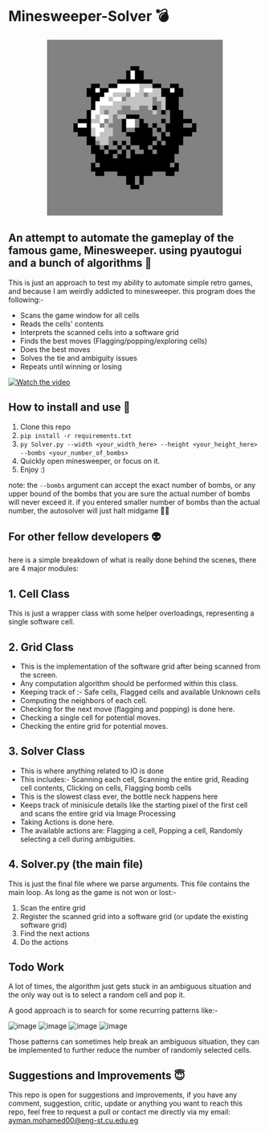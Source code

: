 # Minesweeper-Solver :bomb:

<p align="center">
  <img src="https://github.com/aymanreda56/Minesweeper-Solver/blob/main/logo.png" width="350" title="Minesweeper Solver">
</p>



## An attempt to automate the gameplay of the famous game, Minesweeper. using pyautogui and a bunch of algorithms 💅

This is just an approach to test my ability to automate simple retro games, and because I am weirdly addicted to minesweeper. this program does the following:-
* Scans the game window for all cells
* Reads the cells' contents
* Interprets the scanned cells into a software grid
* Finds the best moves (Flagging/popping/exploring cells)
* Does the best moves
* Solves the tie and ambiguity issues
* Repeats until winning or losing

[![Watch the video](https://img.youtube.com/vi/Jsr-WL50e7s/hqdefault.jpg)](https://youtu.be/Jsr-WL50e7s)

## How to install and use 🚀
1. Clone this repo
2. ```pip install -r requirements.txt```
3. ```py Solver.py --width <your_width_here> --height <your_height_here> --bombs <your_number_of_bombs>```
4. Quickly open minesweeper, or focus on it.
5. Enjoy :)

note: the ```--bombs``` argument can accept the exact number of bombs, or any upper bound of the bombs that you are sure the actual number of bombs will never exceed it.
if you entered smaller number of bombs than the actual number, the autosolver will just halt midgame 🤷‍♂️

## For other fellow developers 👽
here is a simple breakdown of what is really done behind the scenes, there are 4 major modules:

## 1. Cell Class
This is just a wrapper class with some helper overloadings, representing a single software cell.

## 2. Grid Class
* This is the implementation of the software grid after being scanned from the screen.
* Any computation algorithm should be performed within this class.
* Keeping track of :- Safe cells, Flagged cells and available Unknown cells
* Computing the neighbors of each cell.
* Checking for the next move (flagging and popping) is done here.
* Checking a single cell for potential moves.
* Checking the entire grid for potential moves.

## 3. Solver Class
* This is where anything related to IO is done
* This includes:- Scanning each cell, Scanning the entire grid, Reading cell contents, Clicking on cells, Flagging bomb cells
* This is the slowest class ever, the bottle neck happens here
* Keeps track of minisicule details like the starting pixel of the first cell and scans the entire grid via Image Processing
* Taking Actions is done here.
* The available actions are: Flagging a cell, Popping a cell, Randomly selecting a cell during ambiguities.

## 4. Solver.py (the main file)
This is just the final file where we parse arguments.
This file contains the main loop.
As long as the game is not won or lost:-
1) Scan the entire grid
2) Register the scanned grid into a software grid (or update the existing software grid)
3) Find the next actions
4) Do the actions

## Todo Work
A lot of times, the algorithm just gets stuck in an ambiguous situation and the only way out is to select a random cell and pop it.

A good approach is to search for some recurring patterns like:-

![image](https://github.com/user-attachments/assets/996b825b-b702-4d3c-b61c-19d9d680d8f9)
![image](https://github.com/user-attachments/assets/90bd4cdd-2bca-413f-898e-2c1f7dfb10ea)
![image](https://github.com/user-attachments/assets/ca69c3db-0b4f-4ea0-815f-18d4856416c4)
![image](https://github.com/user-attachments/assets/3c264500-fae8-4261-b2c5-5f5acf93452c)

Those patterns can sometimes help break an ambiguous situation, they can be implemented to further reduce the number of randomly selected cells.

## Suggestions and Improvements 😇
This repo is open for suggestions and improvements, if you have any comment, suggestion, critic, update or anything you want to reach this repo, feel free to request a pull or contact me directly via my email: ayman.mohamed00@eng-st.cu.edu.eg
